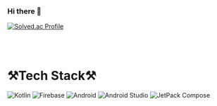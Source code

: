 ### Hi there 👋
[![Solved.ac Profile](http://mazassumnida.wtf/api/v2/generate_badge?boj=sangbbang31)](https://solved.ac/sangbbang31/)

<br/>
<br/>
<h1>⚒️Tech Stack⚒️</h1>

![Kotlin](https://img.shields.io/badge/Kotlin-7F52FF.svg?&style=for-the-badge&logo=Kotlin&logoColor=white)
![Firebase](https://img.shields.io/badge/Firebase-FFCA28.svg?&style=for-the-badge&logo=Firebase&logoColor=white)
![Android](https://img.shields.io/badge/Android-3DDC84.svg?&style=for-the-badge&logo=Android&logoColor=white)
![Android Studio](https://img.shields.io/badge/Android%20Studio-3DDC84.svg?&style=for-the-badge&logo=Android%20Studio&logoColor=white)
![JetPack Compose](https://img.shields.io/badge/JetPack%20Compose-4285F4.svg?&style=for-the-badge&logo=Jetpack%20Compose&logoColor=white)

<!--
**ThirFir/ThirFir** is a ✨ _special_ ✨ repository because its `README.md` (this file) appears on your GitHub profile.


Here are some ideas to get you started:

- 🔭 I’m currently working on ...
- 🌱 I’m currently learning ...
- 👯 I’m looking to collaborate on ...
- 🤔 I’m looking for help with ...
- 💬 Ask me about ...
- 📫 How to reach me: ...
- 😄 Pronouns: ...
- ⚡ Fun fact: ...
-->
